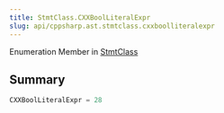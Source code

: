 ```yaml
---
title: StmtClass.CXXBoolLiteralExpr
slug: api/cppsharp.ast.stmtclass.cxxboolliteralexpr
---
```

Enumeration Member in [StmtClass](/api/cppsharp/ast/stmtclass)

## Summary



```csharp
CXXBoolLiteralExpr = 28
```

